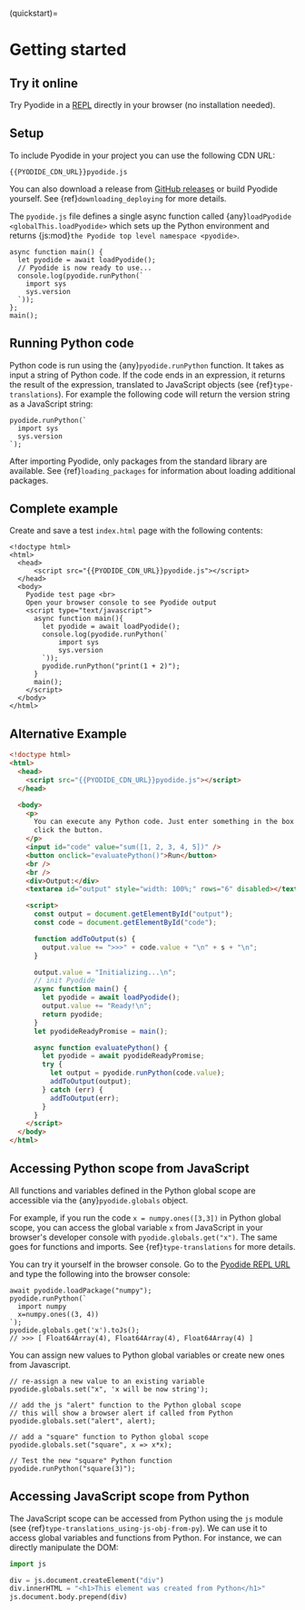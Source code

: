 (quickstart)=

# Getting started

## Try it online

Try Pyodide in a [REPL](./console.html) directly in your browser (no installation needed).

## Setup

To include Pyodide in your project you can use the following CDN URL:

```text
{{PYODIDE_CDN_URL}}pyodide.js
```

You can also download a release from [GitHub
releases](https://github.com/pyodide/pyodide/releases) or build Pyodide
yourself. See {ref}`downloading_deploying` for more details.

The `pyodide.js` file defines a single async function called
{any}`loadPyodide <globalThis.loadPyodide>` which sets up the Python environment
and returns {js:mod}`the Pyodide top level namespace <pyodide>`.

```pyodide
async function main() {
  let pyodide = await loadPyodide();
  // Pyodide is now ready to use...
  console.log(pyodide.runPython(`
    import sys
    sys.version
  `));
};
main();
```

## Running Python code

Python code is run using the {any}`pyodide.runPython` function. It takes as
input a string of Python code. If the code ends in an expression, it returns the
result of the expression, translated to JavaScript objects (see
{ref}`type-translations`). For example the following code will return the
version string as a JavaScript string:

```pyodide
pyodide.runPython(`
  import sys
  sys.version
`);
```

After importing Pyodide, only packages from the standard library are available.
See {ref}`loading_packages` for information about loading additional packages.

## Complete example

Create and save a test `index.html` page with the following contents:

```html-pyodide
<!doctype html>
<html>
  <head>
      <script src="{{PYODIDE_CDN_URL}}pyodide.js"></script>
  </head>
  <body>
    Pyodide test page <br>
    Open your browser console to see Pyodide output
    <script type="text/javascript">
      async function main(){
        let pyodide = await loadPyodide();
        console.log(pyodide.runPython(`
            import sys
            sys.version
        `));
        pyodide.runPython("print(1 + 2)");
      }
      main();
    </script>
  </body>
</html>
```

## Alternative Example

```html
<!doctype html>
<html>
  <head>
    <script src="{{PYODIDE_CDN_URL}}pyodide.js"></script>
  </head>

  <body>
    <p>
      You can execute any Python code. Just enter something in the box below and
      click the button.
    </p>
    <input id="code" value="sum([1, 2, 3, 4, 5])" />
    <button onclick="evaluatePython()">Run</button>
    <br />
    <br />
    <div>Output:</div>
    <textarea id="output" style="width: 100%;" rows="6" disabled></textarea>

    <script>
      const output = document.getElementById("output");
      const code = document.getElementById("code");

      function addToOutput(s) {
        output.value += ">>>" + code.value + "\n" + s + "\n";
      }

      output.value = "Initializing...\n";
      // init Pyodide
      async function main() {
        let pyodide = await loadPyodide();
        output.value += "Ready!\n";
        return pyodide;
      }
      let pyodideReadyPromise = main();

      async function evaluatePython() {
        let pyodide = await pyodideReadyPromise;
        try {
          let output = pyodide.runPython(code.value);
          addToOutput(output);
        } catch (err) {
          addToOutput(err);
        }
      }
    </script>
  </body>
</html>
```

## Accessing Python scope from JavaScript

All functions and variables defined in the Python global scope are accessible
via the {any}`pyodide.globals` object.

For example, if you run the code `x = numpy.ones([3,3])` in Python global scope,
you can access the global variable `x` from JavaScript in your browser's
developer console with `pyodide.globals.get("x")`. The same goes for functions
and imports. See {ref}`type-translations` for more details.

You can try it yourself in the browser console. Go to the [Pyodide REPL
URL](./console.html) and type the following into
the browser console:

```pyodide
await pyodide.loadPackage("numpy");
pyodide.runPython(`
  import numpy
  x=numpy.ones((3, 4))
`);
pyodide.globals.get('x').toJs();
// >>> [ Float64Array(4), Float64Array(4), Float64Array(4) ]
```

You can assign new values to Python global variables or create new ones from
Javascript.

```pyodide
// re-assign a new value to an existing variable
pyodide.globals.set("x", 'x will be now string');

// add the js "alert" function to the Python global scope
// this will show a browser alert if called from Python
pyodide.globals.set("alert", alert);

// add a "square" function to Python global scope
pyodide.globals.set("square", x => x*x);

// Test the new "square" Python function
pyodide.runPython("square(3)");
```

## Accessing JavaScript scope from Python

The JavaScript scope can be accessed from Python using the `js` module (see
{ref}`type-translations_using-js-obj-from-py`). We can use it to access global
variables and functions from Python. For instance, we can directly manipulate the DOM:

```python
import js

div = js.document.createElement("div")
div.innerHTML = "<h1>This element was created from Python</h1>"
js.document.body.prepend(div)
```

